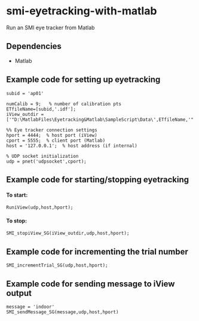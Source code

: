 smi-eyetracking-with-matlab
===========================

Run an SMI eye tracker from Matlab

Dependencies
-------------
- Matlab


Example code for setting up eyetracking
--------------------

```
subid = 'ap01'

numCalib = 9;   % number of calibration pts
ETfileName=[subid,'.idf'];
iView_outdir = ['"D:\MatlabFiles\Eyetracking&Matlab\SampleScript\Data\',ETfileName,'"'];

%% Eye tracker connection settings
hport = 4444;  % host port (iView)
cport = 5555;  % client port (Matlab)
host = '127.0.0.1';  % host address (if internal)

% UDP socket initialization
udp = pnet('udpsocket',cport);
```

Example code for starting/stopping eyetracking
--------------------

#### To start:
```
RuniView(udp,host,hport);
```

#### To stop:
```
SMI_stopiView_SG(iView_outdir,udp,host,hport);
```

Example code for incrementing the trial number
--------------------
```
SMI_incrementTrial_SG(udp,host,hport);
```

Example code for sending message to iView output
--------------------
```
message = 'indoor'
SMI_sendMessage_SG(message,udp,host,hport)
```
